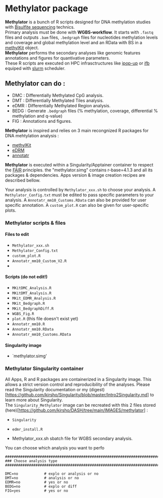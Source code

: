 
# Methylator package
**Methylator** is a bunch of R scripts designed for DNA methylation studies with [Bisulfite sequencing](https://en.wikipedia.org/wiki/Bisulfite_sequencing) technics.   
Primary analysis must be done with **WGBS-workflow**. It starts with `.fastq` files and outputs `.bam` files, `.bedgraph` files for nucleotides methylation levels and coverage and global methylation level and an RData with BS in a [methylKit](https://github.com/al2na/methylKit) object.   
**Methylator** performs the secondary analyses like genomic features annotations and figures for quantivative parameters.   
These R scripts are executed on HPC infrasctructures like [ipop-up](https://reyjul.gitlab.io/documentation-ipop-up/) or [ifb](https://ifb-elixirfr.gitlab.io/cluster/doc/) equiped with [slurm](https://slurm.schedmd.com/documentation.html) scheduler.  

## Methylator can do :  
- DMC : Differentially Methylated CpG analysis.  
- DMT : Differentially Methylated Tiles analysis.   
- eDMR : Differentially Methylated Region analysis.   
- BEDG : Generate `.bedgraph` files (% methylation, coverage, differential % methylation and q-value)  
- FIG : Annotations and figures.  

**Methylator** is inspired and relies on 3 main recongnized R packages for DNA mehtylation analysis : 
 - [methylKit](https://github.com/al2na/methylKit)  
 - [eDRM](https://github.com/ShengLi/edmr)  
 - [annotatr](https://bioconductor.org/packages/release/bioc/html/annotatr.html)  
 
**Methylator** is executed within a Singularity/Apptainer container to respect the [FAIR](https://www.nature.com/articles/s41592-020-0742-y) principles. the "methylator.simg" contains r-base=4.1.3 and all its packages & dependencies. Apps version & image creation recipes are described bellow.   

Your analysis is controlled by `Methylator_xxx.sh` to choose your analysis.  A `Methylator_Config.txt` must be edited to pass specific parameters to your analysis. A `Annotatr_mm10_Customs.RData` can also be provided for user specific annotation. A `custom_plot.R` can also be given for user-specific plots.  
<!-- I wonder if some of the information in `Methylator_xxx.sh` should be given in `Methylator_Config.txt` -->

### Methylator scripts & files  
#### Files to edit  
- `Methylator_xxx.sh`   
- `Methylator_Config.txt`  
- `custom_plot.R`   
- `Annotatr_mm10_Custom_V2.R` 
- 
#### Scripts (do not edit!)
 
- `MKitDMC_Analysis.R`  
- `MKitDMT_Analysis.R`  
- `MKit_EDMR_Analysis.R`  
- `MKit_Bedgraph.R`  
- `MKit_BedgraphDiff.R`   
- `WGBS_Fig.R`  
- `plot.R` (this file doesn't exist yet)  
- `Annotatr_mm10.R` 
- `Annotatr_mm10.RData`  
- `Annotatr_mm10_Customs.RData`   

#### Singularity image
- `methylator.simg'

<!-- figures and annotatr stuff here C:\Users\olivi\Nextcloud\Bioinfo_Analyses\WGBSDROM_script\script\figures_V2  -->
<!-- annotation stuff here too C:\Users\olivi\Nextcloud\Bioinfo_Scripts_Tools\Annotations\Annot_with_mm10 -->


### Methylator Singularity container
All Apps, R and R packages are containerized in a Singularity image. This allows a strict version control and reproducibility of the analyses.  Please read the Singularity documentation or my (digest)[https://github.com/kirsho/Singularity/blob/master/Intro2Singularity.md] to learn more about Singularity.  
The `Singularity_Methylator` image can be recreated with this 2 files stored (here)[https://github.com/kirsho/DASH/tree/main/IMAGES/methylator] :  
- `Singularity`      
- `edmr_install.R`  






- Methylator_xxx.sh
sbatch file for WGBS secondary analysis.

You can choose which analysis you want to perfo


```{R}
################################################################################
### Choose analysis type
################################################################################

DMC=no            # explo or analysis or no
DMT=no            # analysis or no
EDMR=no           # yes or no
BEDG=no           # explo or diff
FIG=yes           # yes or no
```

